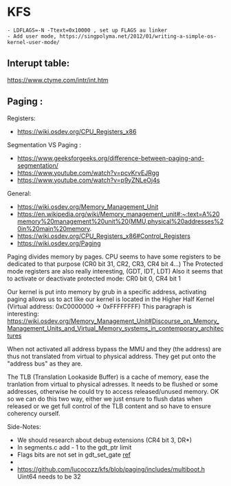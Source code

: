 # KFS

    - LDFLAGS=-N -Ttext=0x10000 , set up FLAGS au linker
    - Add user mode, https://singpolyma.net/2012/01/writing-a-simple-os-kernel-user-mode/

## Interupt table:
https://www.ctyme.com/intr/int.htm

## Paging :

Registers:
- https://wiki.osdev.org/CPU_Registers_x86

Segmentation VS Paging :
- https://www.geeksforgeeks.org/difference-between-paging-and-segmentation/
- https://www.youtube.com/watch?v=pcvKrvEJRgg
- https://www.youtube.com/watch?v=p9yZNLeOj4s

General:
- https://wiki.osdev.org/Memory_Management_Unit
- https://en.wikipedia.org/wiki/Memory_management_unit#:~:text=A%20memory%20management%20unit%20(MMU,physical%20addresses%20in%20main%20memory.
- https://wiki.osdev.org/CPU_Registers_x86#Control_Registers
- https://wiki.osdev.org/Paging




Paging divides memory by pages.
CPU seems to have some registers to be dedicated to that purpose (CR0 bit 31, CR2, CR3, CR4 bit 4...)
The Protected mode registers are also really interesting, (GDT, IDT, LDT)
Also it seems that to activate or deactivate protected mode: CR0 bit 0, CR4 bit 1

Our kernel is put into memory by grub in a specific address, activating paging allows us to act like our kernel is located in the Higher Half Kernel (Virtual address: 0xC0000000 -> 0xFFFFFFFF)
This paragraph is interesting: https://wiki.osdev.org/Memory_Management_Unit#Discourse_on_Memory_Management_Units_and_Virtual_Memory_systems_in_contemporary_architectures

When not activated all address bypass the MMU and they (the address) are thus not translated from virtual to physical address. They get put onto the "address bus" as they are.

The TLB (Translation Lookaside Buffer) is a cache of memory, ease the tranlation from virtual to physical adresses. It needs to be flushed or some addresses, otherwise he could try to access released/unused memory.
OK so we can do this two way, either we just ensure to flush datas when released or we get full control of the TLB content and so have to ensure coherency ourself.




Side-Notes:
- We should research about debug extensions (CR4 bit 3, DR*)
- In segments.c add - 1 to the gdt_ptr limit
- Flags bits are not set in gdt_set_gate [ref](https://www.youtube.com/watch?v=jwulDRMQ53I&list=PL2EF13wm-hWAglI8rRbdsCPq_wRpYvQQy&index=3)
-
- https://github.com/lucocozz/kfs/blob/paging/includes/multiboot.h Uint64 needs to be 32
